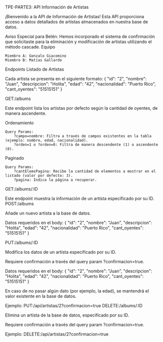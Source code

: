 TPE-PARTE3: API Información de Artistas

¡Bienvenido a la API de Información de Artistas! Esta API proporciona acceso a datos detallados de artistas almacenados en nuestra base de datos.

Aviso Especial para Belén: Hemos incorporado el sistema de confirmación que solicitaste para la eliminación y modificación de artistas utilizando el método cascade.
Equipo

    Miembro A: Gonzalo Giacomino
    Miembro B: Matías Gallardo

Endpoints
Listado de Artistas

Cada artista se presenta en el siguiente formato:
{
    "id": "2",
    "nombre": "Juan",
    "descripcion": "Holita",
    "edad": "42",
    "nacionalidad": "Puerto Rico",
    "cant_oyentes": "51515151"
}

GET:/albums

Este endpoint lista los artistas por defecto según la cantidad de oyentes, de manera ascendente.

Ordenamiento

    Query Params:
        ?campo=nombre: Filtra a través de campos existentes en la tabla (ejemplo: nombre, edad, nacionalidad).
        ?orden=1 o ?orden=0: Filtra de manera descendente (1) o ascendente (0).

Paginado

    Query Params:
        ?cantElemsPagina: Recibe la cantidad de elementos a mostrar en el listado (valor por defecto: 3).
        ?pagina: Indica la página a recuperar.

GET:/albums/:ID

Este endpoint muestra la información de un artista especificado por su ID.
POST:/albums

Añade un nuevo artista a la base de datos.

Datos requeridos en el body:
{
    "id": "2",
    "nombre": "Juan",
    "descripcion": "Holita",
    "edad": "42",
    "nacionalidad": "Puerto Rico",
    "cant_oyentes": "51515151"
}

PUT:/albums/:ID

Modifica los datos de un artista especificado por su ID.

Requiere confirmación a través del query param ?confirmacion=true.

Datos requeridos en el body:
{
    "id": "2",
    "nombre": "Juan",
    "descripcion": "Holita",
    "edad": "42",
    "nacionalidad": "Puerto Rico",
    "cant_oyentes": "51515151"
}

En caso de no pasar algún dato (por ejemplo, la edad), se mantendrá el valor existente en la base de datos.

Ejemplo: PUT:/api/artistas/2?confirmacion=true
DELETE:/albums/:ID

Elimina un artista de la base de datos, especificado por su ID.

Requiere confirmación a través del query param ?confirmacion=true.

Ejemplo: DELETE:/api/artistas/2?confirmacion=true
